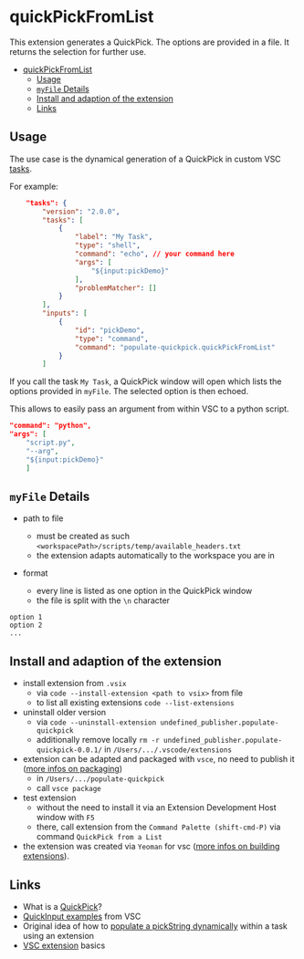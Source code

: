 # quickPickFromList
This extension generates a QuickPick. The options are provided in a file. It returns the selection for further use.

- [quickPickFromList](#quickpickfromlist)
	- [Usage](#usage)
	- [`myFile` Details](#myfile-details)
	- [Install and adaption of the extension](#install-and-adaption-of-the-extension)
	- [Links](#links)



## Usage
The use case is the dynamical generation of a QuickPick in custom VSC [tasks](https://code.visualstudio.com/docs/editor/tasks). 

For example:
```json
	"tasks": {
		"version": "2.0.0",
		"tasks": [
			{
				"label": "My Task",
				"type": "shell",
				"command": "echo", // your command here
				"args": [
					"${input:pickDemo}"
				],
				"problemMatcher": []
			}
		],
		"inputs": [
			{
				"id": "pickDemo",
				"type": "command",
				"command": "populate-quickpick.quickPickFromList"
			}
		]
```

If you call the task `My Task`, a QuickPick window will open which lists the options provided in `myFile`. The selected option is then echoed.

This allows to easily pass an argument from within VSC to a python script.

```json
"command": "python",
"args": [
    "script.py",
	"--arg",
    "${input:pickDemo}"
    ]
```



## `myFile` Details

- path to file
  - must be created as such `<workspacePath>/scripts/temp/available_headers.txt`
  - the extension adapts automatically to the workspace you are in

- format
  - every line is listed as one option in the QuickPick window
  - the file is split with the `\n` character

```
option 1
option 2
... 
```



## Install and adaption of the extension
- install extension from `.vsix` 
  - via `code --install-extension <path to vsix>` from file
  - to list all existing extensions `code --list-extensions`
- uninstall older version 
  - via `code --uninstall-extension undefined_publisher.populate-quickpick`
  - additionally remove locally `rm -r undefined_publisher.populate-quickpick-0.0.1/` in `/Users/.../.vscode/extensions`
- extension can be adapted and packaged with `vsce`, no need to publish it ([more infos on packaging](https://code.visualstudio.com/api/working-with-extensions/publishing-extension#packaging-extensions))
  - in `/Users/.../populate-quickpick`
  - call `vsce package`
- test extension
  - without the need to install it via an Extension Development Host window with `F5`
  - there, call extension from the `Command Palette (shift-cmd-P)` via command `QuickPick from a List`
- the extension was created via `Yeoman` for vsc ([more infos on building extensions](https://code.visualstudio.com/api/get-started/your-first-extension)).



## Links
- What is a [QuickPick](https://code.visualstudio.com/api/ux-guidelines/quick-picks)?
- [QuickInput examples](https://github.com/microsoft/vscode-extension-samples/tree/main/quickinput-sample) from VSC
- Original idea of how to [populate a pickString dynamically](https://stackoverflow.com/a/64637337/19407854) within a task using an extension
- [VSC extension](https://code.visualstudio.com/api/get-started/your-first-extension) basics